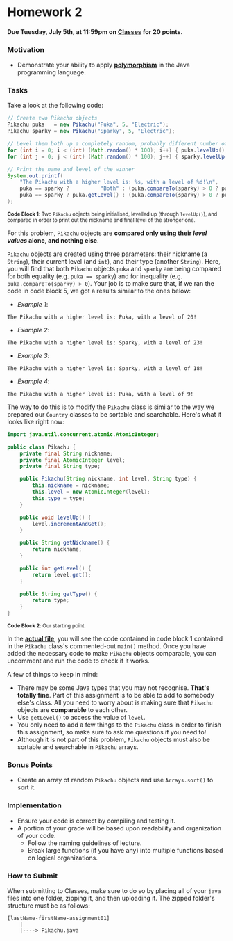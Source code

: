 # Homework 2

#### Due Tuesday, July 5th, at 11:59pm on [**Classes**](https://classes.pace.edu/) for 20 points.

### Motivation
- Demonstrate your ability to apply [**polymorphism**](https://github.com/sebastianromerocruz/CS122-material/tree/main/src/polymorphism/sortingAndSearching) in the Java programming language.

### Tasks

Take a look at the following code:

```java
// Create two Pikachu objects
Pikachu puka   = new Pikachu("Puka", 5, "Electric");
Pikachu sparky = new Pikachu("Sparky", 5, "Electric");

// Level them both up a completely random, probably different number of levels
for (int i = 0; i < (int) (Math.random() * 100); i++) { puka.levelUp();   }
for (int j = 0; j < (int) (Math.random() * 100); j++) { sparky.levelUp(); }

// Print the name and level of the winner
System.out.printf(
    "The Pikachu with a higher level is: %s, with a level of %d!\n",
    puka == sparky ?          "Both" : (puka.compareTo(sparky) > 0 ? puka.getNickname() : sparky.getNickname()),
    puka == sparky ? puka.getLevel() : (puka.compareTo(sparky) > 0 ? puka.getLevel()    : sparky.getLevel())
);
```

<sub>**Code Block 1**: Two `Pikachu` objects being initialised, levelled up (through `levelUp()`), and compared in order
to print out the nickname and final level of the stronger one.</sub>

For this problem, `Pikachu` objects are **compared only using their _level values_ alone, and nothing else**.

`Pikachu` objects are created using three parameters: their nickname (a `String`), their current level (and `int`), and
their type (another `String`). Here, you will find that both `Pikachu` objects `puka` and `sparky` are being compared
for both equality (e.g. `puka == sparky`) and for inequality (e.g. `puka.compareTo(sparky) > 0`). Your job is to make
sure that, if we ran the code in code block 5, we got a results similar to the ones below:

- _Example 1_:

```text
The Pikachu with a higher level is: Puka, with a level of 20!
```

- _Example 2_:

```text
The Pikachu with a higher level is: Sparky, with a level of 23!
```

- _Example 3_:

```text
The Pikachu with a higher level is: Sparky, with a level of 18!
```

- _Example 4_:

```text
The Pikachu with a higher level is: Puka, with a level of 9!
```

The way to do this is to modify the `Pikachu` class is similar to the way we prepared our `Country` classes to be
sortable and searchable. Here's what it looks like right now:

```java
import java.util.concurrent.atomic.AtomicInteger;

public class Pikachu {
    private final String nickname;
    private final AtomicInteger level;
    private final String type;

    public Pikachu(String nickname, int level, String type) {
        this.nickname = nickname;
        this.level = new AtomicInteger(level);
        this.type = type;
    }

    public void levelUp() {
        level.incrementAndGet();
    }

    public String getNickname() {
        return nickname;
    }

    public int getLevel() {
        return level.get();
    }

    public String getType() {
        return type;
    }
}
```

<sub>**Code Block 2**: Our starting point.</sub>

In the [**actual file**](Pikachu.java), you will see the code contained in code block 1 contained in the `Pikachu`
class's commented-out `main()` method. Once you have added the necessary code to make `Pikachu` objects comparable, you
can uncomment and run the code to check if it works.

A few of things to keep in mind:
- There may be some Java types that you may not recognise. **That's totally fine**. Part of this assignment is to
  be able to add to somebody else's class. All you need to worry about is making sure that `Pikachu` objects are
  **comparable** to each other.
- Use `getLevel()` to access the value of `level`.
- You only need to add a few things to the `Pikachu` class in order to finish this assignment, so make sure to
  ask me questions if you need to!
- Although it is not part of this problem, `Pikachu` objects must also be sortable and searchable in `Pikachu` arrays.

### Bonus Points
- Create an array of random `Pikachu` objects and use `Arrays.sort()` to sort it.

### Implementation
- Ensure your code is correct by compiling and testing it.
- A portion of your grade will be based upon readability and organization of your code.
    - Follow the naming guidelines of lecture.
    - Break large functions (if you have any) into multiple functions based on logical organizations.

### How to Submit

When submitting to Classes, make sure to do so by placing all of your `java` files into one folder, zipping it, and then
uploading it. The zipped folder's structure must be as follows:

```text
[lastName-firstName-assignment01]
    |
    |----> Pikachu.java
```